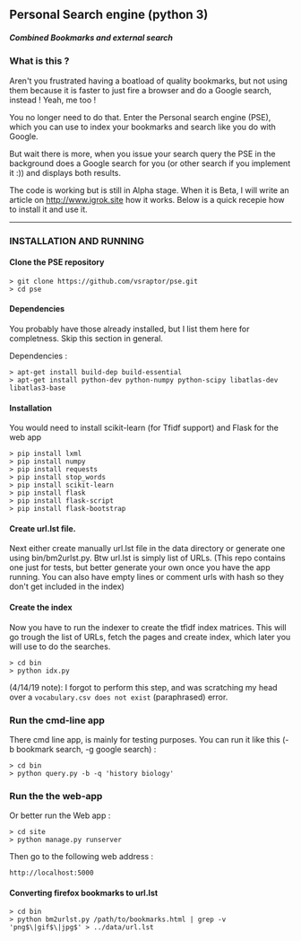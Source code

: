 ## Personal Search engine (python 3)
##### Combined Bookmarks and external search


### What is this ?

Aren't you frustrated having a boatload of quality bookmarks, but not using them because it is faster to
just fire a browser and do a Google search, instead ! Yeah, me too !

You no longer need to do that. Enter the Personal search engine (PSE), which you can use to index your bookmarks and search like 
you do with Google.

But wait there is more, when you issue your search query the PSE in the background does a Google search for you (or other search if you implement it :))
and displays both results.

The code is working but is still in Alpha stage. When it is Beta, I will write an article on http://www.igrok.site how it works.
Below is a quick recepie how to install it and use it.

---

### INSTALLATION AND RUNNING

#### Clone the PSE repository

```
> git clone https://github.com/vsraptor/pse.git
> cd pse
```

#### Dependencies

You probably have those already installed, but I list them here for completness.
Skip this section in general.

Dependencies :
```
> apt-get install build-dep build-essential
> apt-get install python-dev python-numpy python-scipy libatlas-dev libatlas3-base
```

#### Installation

You would need to install scikit-learn (for Tfidf support) and Flask for the web app

```
> pip install lxml
> pip install numpy
> pip install requests
> pip install stop_words
> pip install scikit-learn
> pip install flask
> pip install flask-script
> pip install flask-bootstrap
```


#### Create url.lst file.

Next either create manually url.lst file in the data directory or generate one using bin/bm2urlst.py.
Btw url.lst is simply list of URLs. (This repo contains one just for tests, but better generate your own
once you have the app running. You can also have empty lines or comment urls with hash so they don't get included in the index)

#### Create the index

Now you have to run the indexer to create the tfidf index matrices.
This will go trough the list of URLs, fetch the pages and create index, which later
you will use to do the searches.

```
> cd bin
> python idx.py
```

(4/14/19 note): I forgot to perform this step, and was scratching my head over a `vocabulary.csv does not exist` (paraphrased) error.


### Run the cmd-line app

There cmd line app, is mainly for testing purposes.
You can run it like this (-b bookmark search, -g google search) :

```
> cd bin
> python query.py -b -q 'history biology'
```

### Run the the web-app

Or better run the Web app :

```
> cd site
> python manage.py runserver
```

Then go to the following web address :

```
http://localhost:5000
```


#### Converting firefox bookmarks to url.lst

```
> cd bin
> python bm2urlst.py /path/to/bookmarks.html | grep -v 'png$\|gif$\|jpg$' > ../data/url.lst
```
